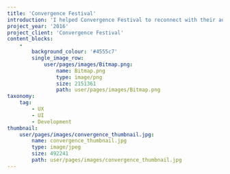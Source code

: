 ```yaml
---
title: 'Convergence Festival'
introduction: 'I helped Convergence Festival to reconnect with their audience'
project_year: '2016'
project_client: 'Convergence Festival'
content_blocks:
    -
        background_colour: '#4555c7'
        single_image_row:
            user/pages/images/Bitmap.png:
                name: Bitmap.png
                type: image/png
                size: 2151361
                path: user/pages/images/Bitmap.png
taxonomy:
    tag:
        - UX
        - UI
        - Development
thumbnail:
    user/pages/images/convergence_thumbnail.jpg:
        name: convergence_thumbnail.jpg
        type: image/jpeg
        size: 492241
        path: user/pages/images/convergence_thumbnail.jpg
---
```


